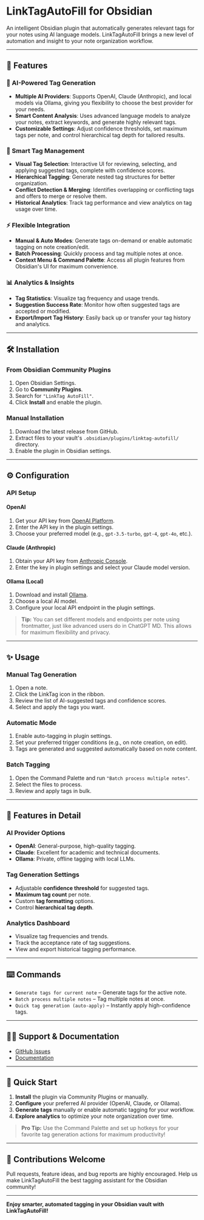 # LinkTagAutoFill for Obsidian

An intelligent Obsidian plugin that automatically generates relevant tags for your notes using AI language models. LinkTagAutoFill brings a new level of automation and insight to your note organization workflow.

---

## 🚀 Features

### 🤖 AI-Powered Tag Generation
- **Multiple AI Providers**: Supports OpenAI, Claude (Anthropic), and local models via Ollama, giving you flexibility to choose the best provider for your needs.
- **Smart Content Analysis**: Uses advanced language models to analyze your notes, extract keywords, and generate highly relevant tags.
- **Customizable Settings**: Adjust confidence thresholds, set maximum tags per note, and control hierarchical tag depth for tailored results.

### 🎯 Smart Tag Management
- **Visual Tag Selection**: Interactive UI for reviewing, selecting, and applying suggested tags, complete with confidence scores.
- **Hierarchical Tagging**: Generate nested tag structures for better organization.
- **Conflict Detection & Merging**: Identifies overlapping or conflicting tags and offers to merge or resolve them.
- **Historical Analytics**: Track tag performance and view analytics on tag usage over time.

### ⚡ Flexible Integration
- **Manual & Auto Modes**: Generate tags on-demand or enable automatic tagging on note creation/edit.
- **Batch Processing**: Quickly process and tag multiple notes at once.
- **Context Menu & Command Palette**: Access all plugin features from Obsidian's UI for maximum convenience.

### 📊 Analytics & Insights
- **Tag Statistics**: Visualize tag frequency and usage trends.
- **Suggestion Success Rate**: Monitor how often suggested tags are accepted or modified.
- **Export/Import Tag History**: Easily back up or transfer your tag history and analytics.

---

## 🛠 Installation

### From Obsidian Community Plugins
1. Open Obsidian Settings.
2. Go to **Community Plugins**.
3. Search for `"LinkTag AutoFill"`.
4. Click **Install** and enable the plugin.

### Manual Installation
1. Download the latest release from GitHub.
2. Extract files to your vault's `.obsidian/plugins/linktag-autofill/` directory.
3. Enable the plugin in Obsidian settings.

---

## ⚙️ Configuration

### API Setup

#### OpenAI
1. Get your API key from [OpenAI Platform](https://platform.openai.com/).
2. Enter the API key in the plugin settings.
3. Choose your preferred model (e.g., `gpt-3.5-turbo`, `gpt-4`, `gpt-4o`, etc.).

#### Claude (Anthropic)
1. Obtain your API key from [Anthropic Console](https://console.anthropic.com/).
2. Enter the key in plugin settings and select your Claude model version.

#### Ollama (Local)
1. Download and install [Ollama](https://ollama.ai/).
2. Choose a local AI model.
3. Configure your local API endpoint in the plugin settings.

> **Tip:** You can set different models and endpoints per note using frontmatter, just like advanced users do in ChatGPT MD. This allows for maximum flexibility and privacy.

---

## ✨ Usage

### Manual Tag Generation
1. Open a note.
2. Click the LinkTag icon in the ribbon.
3. Review the list of AI-suggested tags and confidence scores.
4. Select and apply the tags you want.

### Automatic Mode
1. Enable auto-tagging in plugin settings.
2. Set your preferred trigger conditions (e.g., on note creation, on edit).
3. Tags are generated and suggested automatically based on note content.

### Batch Tagging
1. Open the Command Palette and run `"Batch process multiple notes"`.
2. Select the files to process.
3. Review and apply tags in bulk.

---

## 🔧 Features in Detail

### AI Provider Options
- **OpenAI**: General-purpose, high-quality tagging.
- **Claude**: Excellent for academic and technical documents.
- **Ollama**: Private, offline tagging with local LLMs.

### Tag Generation Settings
- Adjustable **confidence threshold** for suggested tags.
- **Maximum tag count** per note.
- Custom **tag formatting** options.
- Control **hierarchical tag depth**.

### Analytics Dashboard
- Visualize tag frequencies and trends.
- Track the acceptance rate of tag suggestions.
- View and export historical tagging performance.

---

## ⌨️ Commands

- `Generate tags for current note` – Generate tags for the active note.
- `Batch process multiple notes` – Tag multiple notes at once.
- `Quick tag generation (auto-apply)` – Instantly apply high-confidence tags.

---

## 🧑‍💻 Support & Documentation

- [GitHub Issues](https://github.com/yourusername/obsidian-linktag-autofill/issues)
- [Documentation](https://yourusername.github.io/obsidian-linktag-autofill)

---

## 🏁 Quick Start

1. **Install** the plugin via Community Plugins or manually.
2. **Configure** your preferred AI provider (OpenAI, Claude, or Ollama).
3. **Generate tags** manually or enable automatic tagging for your workflow.
4. **Explore analytics** to optimize your note organization over time.

> **Pro Tip:** Use the Command Palette and set up hotkeys for your favorite tag generation actions for maximum productivity!

---

## 🤝 Contributions Welcome

Pull requests, feature ideas, and bug reports are highly encouraged. Help us make LinkTagAutoFill the best tagging assistant for the Obsidian community!

---

**Enjoy smarter, automated tagging in your Obsidian vault with LinkTagAutoFill!**